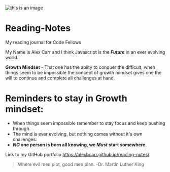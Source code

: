 ![this is an image](https://encrypted-tbn0.gstatic.com/images?q=tbn:ANd9GcRbTaJ9kTKUTIVU9DmgEpoGrj2cp3cxtYXq-flqw-2lD83cwl_yPWk07VPSQYvtQI26TVM&usqp=CAU)

# Reading-Notes 

My reading journal for Code Fellows

My Name is Alex Carr and I think Javascript is the **_Future_** in an ever evolving world.   

**Growth Mindset** - That one has the abiity to conquer the difficult, when things seem to be impossible the concept of growth mindset gives one the will to continue and complete all challenges at hand.

# Reminders to stay in Growth mindset:

- When things seem impossible remember to stay focus and keep pushing through.
- The mind is ever evolving, but nothing comes without it's own challenges.  
- **_NO_ one person is born all knowing, we _Must_ start somewhere.** 

Link to my GitHub portfolio https://alexbcarr.github.io/reading-notes/

> Where evil men plot, good men plan. -Dr. Martin Luther King








